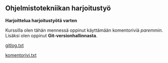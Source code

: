 ## Ohjelmistotekniikan harjoitustyö

**Harjoittelua harjoitustyötä varten**

Kurssilla olen tähän mennessä oppinut käyttämään komentoriviä _paremmin_. Lisäksi
olen oppinut **Git-versionhallinnasta**.

[gitlog.txt](https://github.com/erjavaskivuori/ot-harjoitustyo/blob/main/laskarit/viikko1/gitlog.txt)

[komentorivi.txt](https://github.com/erjavaskivuori/ot-harjoitustyo/blob/main/laskarit/viikko1/komentorivi.txt)
